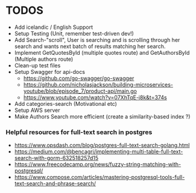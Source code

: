 # TODOS

* Add icelandic / English Support
* Setup Testing (Unit, remember test-driven dev!)
* Add Search-"scroll", User is searching and is scrolling through her search and wants next batch of results matching her search.
* Implement GetQuotesById (multiple quotes route) and GetAuthorsById (Multiple authors route)
* Clean-up test files
* Setup Swagger for api-docs 
   * https://github.com/go-swagger/go-swagger
   * https://github.com/nicholasjackson/building-microservices-youtube/blob/episode_7/product-api/main.go
   * https://www.youtube.com/watch?v=07XhTqE-j8k&t=374s
* Add categories-search (Motivational etc)
* Setup AWS server
* Make Authors Search more efficient (create a similarity-based index ?)




### Helpful resources for full-text search in postgres

* https://www.opsdash.com/blog/postgres-full-text-search-golang.html 
* https://medium.com/@bencagri/implementing-multi-table-full-text-search-with-gorm-632518257d15
* https://www.freecodecamp.org/news/fuzzy-string-matching-with-postgresql/
* https://www.compose.com/articles/mastering-postgresql-tools-full-text-search-and-phrase-search/ 
